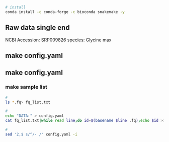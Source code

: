```bash
# install
conda install -c conda-forge -c bioconda snakemake -y
```

## Raw data single end
NCBI Accession: SRP009826
species: Glycine max
## make config.yaml 

## make config.yaml
### make sample list
```bash
#
ls *.fq> fq_list.txt

#
echo "DATA:" > config.yaml
cat fq_list.txt|while read line;do id=$(basename $line .fq);echo $id >> config.yaml;done

#
sed '2,$ s/^/- /' config.yaml -i
```

### 